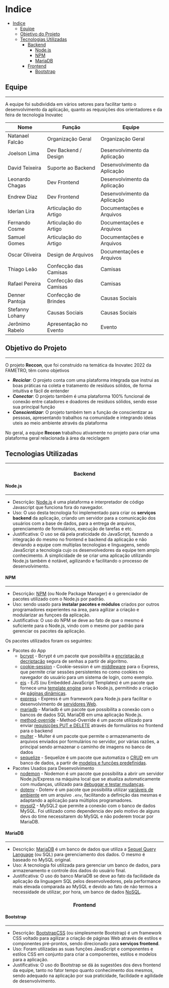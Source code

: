 # Indice

- [Indice](#indice)
  - [Equipe](#equipe)
  - [Objetivo do Projeto](#objetivo-do-projeto)
  - [Tecnologias Utilizadas](#tecnologias-utilizadas)
    - [Backend](#backend)
      - [Node.js](#nodejs)
      - [NPM](#npm)
      - [MariaDB](#mariadb)
    - [Frontend](#frontend)
      - [Bootstrap](#bootstrap)

## Equipe

---

A equipe foi subdividida em vários setores para facilitar tanto o desenvolvimento da aplicação, quanto as requsições dos orientadores e da feira de tecnologia Inovatec

| Nome            | Função                 | Equipe                       |
| --------------- | ---------------------- | ---------------------------- |
| Natanael Falcão | Organização Geral      | Organização Geral            |
| Joelson Lima    | Dev Backend / Design   | Desenvolvimento da Aplicação |
| David Teixeira  | Suporte ao Backend     | Desenvolvimento da Aplicação |
| Leonardo Chagas | Dev Frontend           | Desenvolvimento da Aplicação |
| Endrew Diaz     | Dev Frontend           | Desenvolvimento da Aplicação |
| Iderlan Lira    | Articulação do Artigo  | Documentações e Arquivos     |
| Fernando Cosme  | Articulação do Artigo  | Documentações e Arquivos     |
| Samuel Gomes    | Articulação do Artigo  | Documentações e Arquivos     |
| Oscar Oliveira  | Design de Arquivos     | Documentações e Arquivos     |
| Thiago Leão     | Confecção das Camisas  | Camisas                      |
| Rafael Pereira  | Confecção das Camisas  | Camisas                      |
| Denner Pantoja  | Confecção de Brindes   | Causas Sociais               |
| Stefanny Lohany | Causas Sociais         | Causas Sociais               |
| Jerônimo Rabelo | Apresentação no Evento | Evento                       |

## Objetivo do Projeto

---

O projeto **Reccon**, que foi construido na temática da Inovatec 2022 da FAMETRO, têm como objetivos

- **_Reciclar_**: O projeto conta com uma plataforma integrada que instrui as boas práticas na coleta e tratamento de resíduos sólidos, de forma intuitiva e fácil de entender
- **_Conectar_**: O projeto também é uma plataforma 100% funcional de conexão entre catadores e doadores de resíduos sólidos, sendo esse sua principal função
- **_Conscientizar_**: O projeto também tem a função de conscientizar as pessoas, apresentando trabalhos na comunidade e integrando ideias uteis ao meio ambiente através da plataforma

No geral, a equipe **Reccon** trabalhou ativamente no projeto para criar uma plataforma geral relacionada à área da reciclagem

## Tecnologias Utilizadas

---

<div align=center>

### Backend

</div>

#### Node.js

---

- Descrição: [Node.js](https://nodejs.org/pt-br/) é uma plataforma e interpretador de código Javascript que funciona fora do navegador.
- Uso: O uso desta tecnologia foi implementado para criar os **serviços backend** da aplicação, criando um servidor para a comunicação dos usuários com a base de dados, para a entrega de arquivos, gerenciamento de formulários, execução de tarefas e etc.
- Justificativa: O uso se dá pela praticidade do JavaScript, fazendo a integração do mesmo no frontend e backend da aplicação e não deviando a equipe com multiplas tecnologias e linguagens, sendo JavaScript a tecnologia cujo os desenvolvedores da equipe tem amplo conhecimento. A simplicidade de se criar uma aplicação utilizando Node.js também é notável, agilizando e facilitando o processo de desenvolvimento.

#### NPM

---

- Descrição: [NPM](https://www.npmjs.com/) (ou Node Package Manager) é o gerenciador de pacotes utilizado com o Node.js por padrão.
- Uso: sendo usado para **instalar pacotes e módulos** criados por outros programadores experientes na área, para agilizar a criação e modularizar as funçoes da aplicação.
- Justificativa: O uso do NPM se deve ao fato de que o mesmo é suficiente para o Node.js, vindo com o mesmo por padrão para gerenciar os pacotes da aplicação.

Os pacotes utilizados foram os seguintes:

- Pacotes do App
  - [bcrypt](https://www.npmjs.com/package/bcrypt) - Bcrypt é um pacote que possibilita a [encriptação e decriptação](https://www.voitto.com.br/blog/artigo/o-que-e-hash-e-como-funciona) segura de senhas a partir de algoritmo.
  - [cookie-session](https://www.npmjs.com/package/cookie-session) - Cookie-session é um [middleware](https://www.redhat.com/pt-br/topics/middleware/what-is-middleware) para o Express, que permite criar sessões persistentes no como cookies no navegador do usuário para um sistema de login, como exemplo.
  - [ejs](https://www.npmjs.com/package/ejs) - EJS (ou Embedded JavaScript Templates) é um pacote que fornece uma [template engine](https://www.treinaweb.com.br/blog/o-que-e-template-engine) para o Node.js, permitindo a criação de [páginas dinâmicas](https://www.agenciamacan.com.br/blog/site-dinamico-vs-estatico-qual-a-diferenca-entre-eles).
  - [express](https://www.npmjs.com/package/express) - Express é um framework para Node.js para facilitar o desenvolvimento de [servidores Web](https://developer.mozilla.org/pt-BR/docs/Learn/Common_questions/What_is_a_web_server).
  - [mariadb](https://www.npmjs.com/package/mariadb) - Mariadb é um pacote que possibilita a conexão com o bancos de dados SQL MariaDB em uma aplicação Node.js.
  - [method-override](https://www.npmjs.com/package/method-override) - Method-Override é um pacote utilizado para enviar [requisições PUT e DELETE](http://protocoloti.blogspot.com/2012/11/http-requisicao-e-resposta.html) através de formulários no frontend para o backend
  - [multer](https://www.npmjs.com/package/multer) - Multer é um pacote que permite o armazenamento de arquivos enviados por formulários no servidor, por várias razões, a principal sendo armazenar o caminho de imagens no banco de dados
  - [sequelize](https://www.npmjs.com/package/sequelize) - Sequelize é um pacote que automatiza o [CRUD](https://developer.mozilla.org/pt-BR/docs/Glossary/CRUD) em um banco de dados, a partir de [modelos e funções predefinidas](https://www.lewagon.com/pt-BR/blog/o-que-e-padrao-mvc).
- Pacotes Usados para Desenvolvimento
  - [nodemon](https://www.npmjs.com/package/nodemon) - Nodemon é um pacote que possibilita a abrir um servidor Node.js/Express na máquina local que se atualiza automaticamente com mudanças, utilizado para [debuggar e testar mudanças](https://www.hostgator.com.br/blog/debug-desenvolvimento-web/).
  - [dotenv](https://www.npmjs.com/package/dotenv) - Dotenv é um pacote que possibilita utilizar [variáveis de ambiente](https://pt.wikipedia.org/wiki/Vari%C3%A1vel_de_ambiente) em um arquivo `.env`, facilitando a definição das mesmas e adaptando a aplicação para múltiplos programadores.
  - [mysql2](https://www.npmjs.com/package/mysql2) - MySQL2 que permite a conexão com o banco de dados MySQL. Foi utilizado como dependencia dev pelo motivo de alguns devs do time necessitarem do MySQL e não poderem trocar por MariaDB.

#### MariaDB

---

- Descrição: [MariaDB](https://mariadb.org/) é um banco de dados que utiliza a [Sequel Query Language](https://www.alura.com.br/artigos/o-que-e-sql) (ou SQL) para gerenciamento dos dados. O mesmo é baseado no MySQL original.
- Uso: A tecnologia foi utilizada para gerenciar um banco de dados, para armazenamento e controle dos dados do usuário final.
- Justificativa: O uso do banco MariaDB se deve ao fato da facilidade da aplicação da linguagem SQL pelos desenvolvedores, pela performance mais elevada comparada ao MySQL e devido ao fato de não termos a necessidade de utilizar, por hora, um banco de dados [NoSQL](https://blog.geekhunter.com.br/banco-de-dados-nosql-um-manual-pratico-e-didatico/).

<div align=center>

### Frontend

</div>

#### Bootstrap

---

- Descrição: [BootstrapCSS](https://getbootstrap.com/) (ou simplesmente Bootstrap) é um framework CSS voltado para agilizar a criação de páginas Web através de estilos e componentes pré-prontos, sendo direcionado para **serviços frontend**.
- Uso: Foram utilizadas as suas funções JavaScript e componentes e estilos CSS em conjunto para criar a componentes, estilos e modelos para a aplicação.
- Justificativa: O uso do Bootstrap se dá às sugestões dos devs frontend da equipe, tanto no fator tempo quanto conhecimento dos mesmos, sendo adequado na aplicação por sua praticidade, facilidade e agilidade de desenvolvimento.
